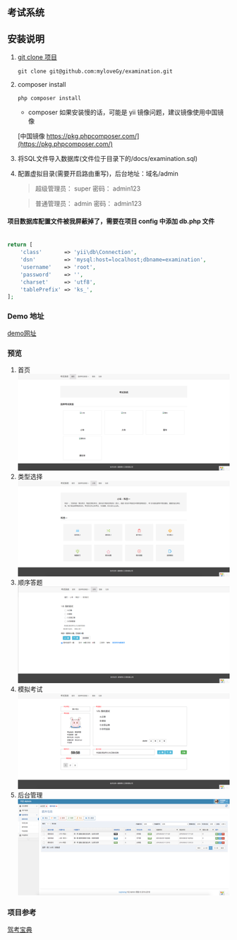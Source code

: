 考试系统
--------

## 安装说明
1. [git clone 项目](https://github.com/myloveGy/examination)

    ```
    git clone git@github.com:myloveGy/examination.git
    ```

2. composer install 

    ```
    php composer install
    ```

    * composer 如果安装慢的话，可能是 yii 镜像问题，建议镜像使用中国镜像
    
    [中国镜像 https://pkg.phpcomposer.com/](https://pkg.phpcomposer.com/)

3. 将SQL文件导入数据库(文件位于目录下的/docs/examination.sql)

4. 配置虚拟目录(需要开启路由重写)，后台地址：域名/admin 

    > 超级管理员： super 密码： admin123
    
    > 普通管理员： admin 密码： admin123

#### 项目数据库配置文件被我屏蔽掉了，需要在项目 config 中添加 db.php 文件

```php

return [
    'class'       => 'yii\db\Connection',
    'dsn'         => 'mysql:host=localhost;dbname=examination',
    'username'    => 'root',
    'password'    => '',
    'charset'     => 'utf8',
    'tablePrefix' => 'ks_',
];

``` 

### Demo 地址

[demo网址](https://examination.sh-jinger.com)

### 预览
1. 首页
![首页](./docs/docs0.png)
2. 类型选择
![类型选择](./docs/docs1.png)
3. 顺序答题
![顺序答题](./docs/docs2.png)
4. 模拟考试
![模拟考试](./docs/docs3.png)
5. 后台管理
![后台管理](./docs/docs4.png)

### 项目参考
[驾考宝典](http://www.jiakaobaodian.com/mnks/kemu1/car-beijing.html)